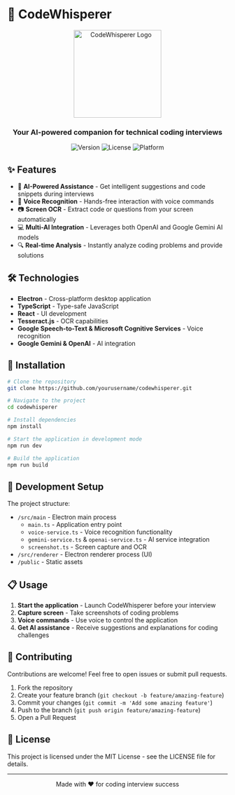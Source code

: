# 🚀 CodeWhisperer

<div align="center">
  <img src="public/icon.png" alt="CodeWhisperer Logo" width="200"/>
  <br>
  <h3>Your AI-powered companion for technical coding interviews</h3>
  
  ![Version](https://img.shields.io/badge/version-1.0.0-blue)
  ![License](https://img.shields.io/badge/license-MIT-green)
  ![Platform](https://img.shields.io/badge/platform-Windows-lightgrey)
</div>

## ✨ Features

- 🧠 **AI-Powered Assistance** - Get intelligent suggestions and code snippets during interviews
- 🎤 **Voice Recognition** - Hands-free interaction with voice commands 
- 📷 **Screen OCR** - Extract code or questions from your screen automatically
- 💻 **Multi-AI Integration** - Leverages both OpenAI and Google Gemini AI models
- 🔍 **Real-time Analysis** - Instantly analyze coding problems and provide solutions

## 🛠️ Technologies

- **Electron** - Cross-platform desktop application
- **TypeScript** - Type-safe JavaScript
- **React** - UI development
- **Tesseract.js** - OCR capabilities
- **Google Speech-to-Text & Microsoft Cognitive Services** - Voice recognition
- **Google Gemini & OpenAI** - AI integration

## 🚀 Installation

```bash
# Clone the repository
git clone https://github.com/yourusername/codewhisperer.git

# Navigate to the project
cd codewhisperer

# Install dependencies
npm install

# Start the application in development mode
npm run dev

# Build the application
npm run build
```

## 🔧 Development Setup

The project structure:

- `/src/main` - Electron main process
  - `main.ts` - Application entry point
  - `voice-service.ts` - Voice recognition functionality
  - `gemini-service.ts` & `openai-service.ts` - AI service integration
  - `screenshot.ts` - Screen capture and OCR
- `/src/renderer` - Electron renderer process (UI)
- `/public` - Static assets

## 📋 Usage

1. **Start the application** - Launch CodeWhisperer before your interview
2. **Capture screen** - Take screenshots of coding problems
3. **Voice commands** - Use voice to control the application
4. **Get AI assistance** - Receive suggestions and explanations for coding challenges

## 🌈 Contributing

Contributions are welcome! Feel free to open issues or submit pull requests.

1. Fork the repository
2. Create your feature branch (`git checkout -b feature/amazing-feature`)
3. Commit your changes (`git commit -m 'Add some amazing feature'`)
4. Push to the branch (`git push origin feature/amazing-feature`)
5. Open a Pull Request

## 📜 License

This project is licensed under the MIT License - see the LICENSE file for details.

---

<div align="center">
  <p>Made with ❤️ for coding interview success</p>
</div>
